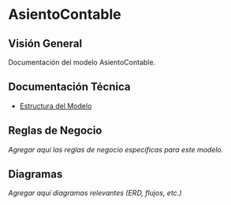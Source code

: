 # AsientoContable

## Visión General

Documentación del modelo AsientoContable.

## Documentación Técnica

- [Estructura del Modelo](./_generated/asientocontable.md)

## Reglas de Negocio

*Agregar aquí las reglas de negocio específicas para este modelo.*

## Diagramas

*Agregar aquí diagramas relevantes (ERD, flujos, etc.)*
